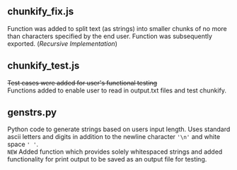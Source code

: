 **chunkify_fix.js**
---------------
Function was added to split text (as strings) into smaller chunks of no more than characters specified by the end user. Function was subsequently exported. (_Recursive Implementation_)

**chunkify_test.js**
--------------------
~~Test cases were added for user's functional testing~~ <br>
Functions added to enable user to read in output.txt files and test chunkify.

**genstrs.py**
--------------
Python code to generate strings based on users input length. Uses standard ascii letters and digits in addition to the newline character `'\n'` and white space `' '`.<br>
`NEW` Added function which provides solely whitespaced strings and added functionality for print output to be saved as an output file for testing.
